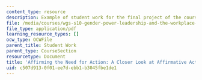 ```yaml
---
content_type: resource
description: Example of student work for the final project of the course.
file: /media/courses/wgs-s10-gender-power-leadership-and-the-workplace-spring-2014/c507d9130f01ee7debb1b3045fbe1de1_MITWGS_S10S14_Fin_affimat.pdf
file_type: application/pdf
learning_resource_types: []
ocw_type: OCWFile
parent_title: Student Work
parent_type: CourseSection
resourcetype: Document
title: 'Affirming the Need for Action: A Closer Look at Affirmative Action Policies'
uid: c507d913-0f01-ee7d-ebb1-b3045fbe1de1
---
```

